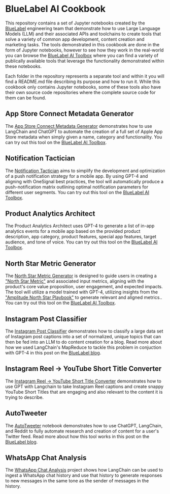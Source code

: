 # BlueLabel AI Cookbook
This repository contains a set of Jupyter notebooks created by the [BlueLabel](https://bluelabellabs.com) engineering team that demonstrate how to use Large Language Models (LLM) and their associated APIs and toolchains to create tools that solve a variety of common app development, content creation and marketing tasks. The tools demonstrated in this cookbook are done in the form of Jupyter notebooks, however to see how they work in the real-world you can browse the [BlueLabel AI Toolbox](https://www.bluelabellabs.com/ai) where you can find a variety of publically available tools that leverage the functionality demonstrated within these notebooks.  

Each folder in the repository represents a separate tool and within it you will find a README.md file describing its purpose and how to run it. While this cookbook only contains Jupyter notebooks, some of these tools also have their own source code repositories where the complete source code for them can be found.

## App Store Connect Metadata Generator
The [App Store Connect Metadata Generator](https://github.com/bll-bobbygill/bll-ai-cookbook/tree/main/appstore-connect-info-generator) demonstrates how to use LangChain and ChatGPT to automate the creation of a full set of Apple App Store metadata when simply given a name, category and functionality. You can try out this tool on the [BlueLabel AI Toolbox](https://www.bluelabellabs.com/ai/appstore-metadata-generator).

## Notification Tactician
The [Notification Tactician](https://github.com/BlueLabelLabs/bll-ai-cookbook/tree/main/notification-matrix-generator) aims to simplify the development and optimization of a push notification strategy for a mobile app. By using GPT-4 and aligning with OneSignal best practices, the tool will automatically produce a push-notification matrix outlining optimal notification parameters for different user segments. You can try out this tool on the [BlueLabel AI Toolbox](https://www.bluelabellabs.com/ai/#ai-toolbox).

## Product Analytics Architect
The Product Analytics Architect uses GPT-4 to generate a list of in-app analytics events for a mobile app based on the provided product description, app category, product features, special app features, target audience, and tone of voice. You can try out this tool on the [BlueLabel AI Toolbox](https://www.bluelabellabs.com/ai/#ai-toolbox).

## North Star Metric Generator
The [North Star Metric Generator](https://github.com/BlueLabelLabs/bll-ai-cookbook/tree/main/north-star-metric-tool) is designed to guide users in creating a ["North Star Metric"](https://amplitude.com/blog/product-north-star-metric) and associated input metrics, aligning with the product's core value proposition, user engagement, and expected impacts. The tool will utilize a model trained with GPT-4, utilizing insights from the ["Amplitude North Star Playbook"](https://info.amplitude.com/rs/138-CDN-550/images/Amplitude-The-North-Star-Playbook.pdf) to generate relevant and aligned metrics.. You can try out this tool on the [BlueLabel AI Toolbox](https://www.bluelabellabs.com/ai/#ai-toolbox).

## Instagram Post Classifier
The [Instagram Post Classifier](https://github.com/BlueLabelLabs/bll-ai-cookbook/tree/main/instagram-classifier) demonstrates how to classify a large data set of Instagram post captions into a set of normalized, unique topics that can then be fed into an LLM to do content creation for a blog. Read more about how we used LangChain's MapReduce to tackle this problem in conjuction with GPT-4 in this post on the [BlueLabel blog](https://www.bluelabellabs.com/blog/how-to-use-langchain-and-mapreduce/).

## Instagram Reel -> YouTube Short Title Converter
The [Instagram Reel -> YouTube Short Title Converter](https://github.com/BlueLabelLabs/bll-ai-cookbook/tree/main/instagram-reel-to-youtube-short-converter) demonstrates how to use GPT with Langchain to take Instagram Reel captions and create snappy YouTube Short Titles that are engaging and also relevant to the content it is trying to describe.

## AutoTweeter
The [AutoTweeter](https://github.com/bll-bobbygill/bll-ai-cookbook/tree/main/auto-tweeter) notebook demonstrates how to use ChatGPT, LangChain, and Reddit to fully automate research and creation of content for a user's Twitter feed. Read more about how this tool works in this post on the [BlueLabel blog](https://www.bluelabellabs.com/blog/autotweeter-langchain-gpt4-ai-twitter-bot/).

## WhatsApp Chat Analysis
The [WhatsApp Chat Analysis](https://github.com/bll-bobbygill/bll-ai-cookbook/tree/main/whatsapp-chat-analysis) project shows how LangChain can be used to ingest a WhatsApp chat history and use that history to generate responses to new messages in the same tone as the sender of messages in the history.